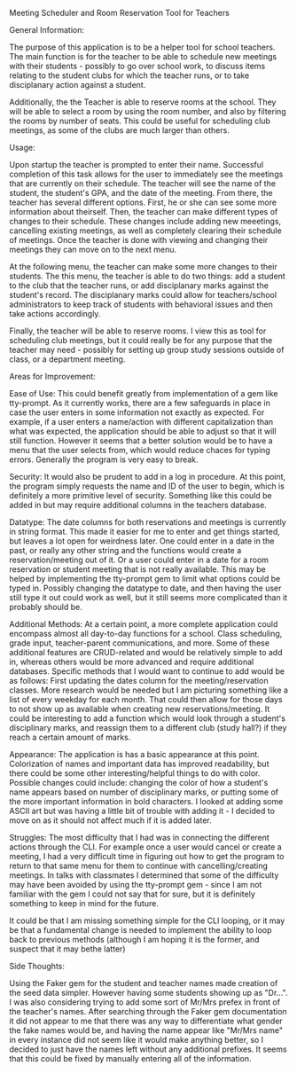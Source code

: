 Meeting Scheduler and Room Reservation Tool for Teachers

General Information:

The purpose of this application is to be a helper tool for school teachers. The main function is for the teacher to be able to schedule new meetings with their students - possibly to go over school work, to discuss items relating to the student clubs for which the teacher runs, or to take disciplanary action against a student. 

Additionally, the the Teacher is able to reserve rooms at the school. They will be able to select a room by using the room number, and also by filtering the rooms by number of seats. This could be useful for scheduling club meetings, as some of the clubs are much larger than others. 

Usage:

Upon startup the teacher is prompted to enter their name. Successful completion of this task allows for the user to immediately see the meetings that are currently on their schedule. The teacher will see the name of the student, the student's GPA, and the date of the meeting. From there, the teacher has several different options. First, he or she can see some more information about theirself. Then, the teacher can make different types of changes to their schedule. These changes include adding new meeetings, cancelling existing meetings, as well as completely clearing their schedule of meetings. Once the teacher is done with viewing and changing their meetings they can move on to the next menu.

At the following menu, the teacher can make some more changes to their students. The this menu, the teacher is able to do two things: add a student to the club that the teacher runs, or add disciplanary marks against the student's record. The disciplanary marks could allow for teachers/school administrators to keep track of students with behavioral issues and then take actions accordingly. 

Finally, the teacher will be able to reserve rooms. I view this as tool for scheduling club meetings, but it could really be for any purpose that the teacher may need - possibly for setting up group study sessions outside of class, or a department meeting. 

Areas for Improvement: 

Ease of Use: 
This could benefit greatly from implementation of a gem like tty-prompt. As it currently works, there are a few safeguards in place in case the user enters in some information not exactly as expected. For example, if a user enters a name/action with different capitalization than what was expected, the application should be able to adjust so that it will still function. However it seems that a better solution would be to have a menu that the user selects from, which would reduce chaces for typing errors. Generally the program is very easy to break.

Security: 
It would also be prudent to add in a log in procedure. At this point, the program simply requests the name and ID of the user to begin, which is definitely a more primitive level of security. Something like this could be added in but may require additional columns in the teachers database. 

Datatype:
The date columns for both reservations and meetings is currently in string format. This made it easier for me to enter and get things started, but leaves a lot open for weirdness later. One could enter in a date in the past, or really any other string and the functions would create a reservation/meeting out of it. Or a user could enter in a date for a room reservation or student meeting that is not really available. This may be helped by implementing the tty-prompt gem to limit what options could be typed in. Possibly changing the datatype to date, and then having the user still type it out could work as well, but it still seems more complicated than it probably should be.  

Additional Methods:
At a certain point, a more complete application could encompass almost all day-to-day functions for a school. Class scheduling, grade input, teacher-parent communications, and more. Some of these additional features are CRUD-related and would be relatively simple to add in, whereas others would be more advanced and require additional databases.
Specific methods that I would want to continue to add would be as follows: 
First updating the dates column for the meeting/reservation classes. More research would be needed but I am picturing something like a list of every weekday for each month. That could then allow for those days to not show up as available when creating new reservations/meeting. 
It could be interesting to add a function which would look through a student's disciplinary marks, and reassign them to a different club (study hall?) if they reach a certain amount of marks.

Appearance: 
The application is has a basic appearance at this point. Colorization of names and important data has improved readability, but there could be some other interesting/helpful things to do with color. Possible changes could include: changing the color of how a student's name appears based on number of disciplinary marks, or putting some of the more important information in bold characters. I looked at adding some ASCII art but was having a little bit of trouble with adding it - I decided to move on as it should not affect much if it is added later. 

Struggles: 
The most difficulty that I had was in connecting the different actions through the CLI. For example once a user would cancel or create a meeting, I had a very difficult time in figuring out how to get the program to return to that same menu for them to continue with cancelling/creating meetings. In talks with classmates I determined that some of the difficulty may have been avoided by using the tty-prompt gem - since I am not familiar with the gem I could not say that for sure, but it is definitely something to keep in mind for the future. 

It could be that I am missing something simple for the CLI looping, or it may be that a fundamental change is needed to implement the ability to loop back to previous methods (although I am hoping it is the former, and suspect that it may bethe latter)

Side Thoughts:

Using the Faker gem for the student and teacher names made creation of the seed data simpler. However having some students showing up as "Dr...". I was also considering trying to add some sort of Mr/Mrs prefex in front of the teacher's names. After searching through the Faker gem documentation it did not appear to me that there was any way to differentiate what gender the fake names would be, and having the name appear like "Mr/Mrs name" in every instance did not seem like it would make anything better, so I decided to just have the names left without any additional prefixes. It seems that this could be fixed by manually entering all of the information.

